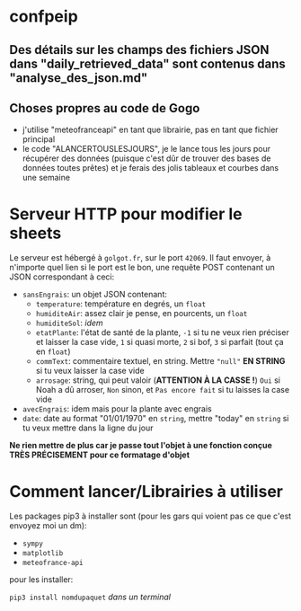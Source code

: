 # confpeip

## Des détails sur les champs des fichiers JSON dans "daily_retrieved_data" sont contenus dans "analyse_des_json.md"

## Choses propres au code de Gogo

* j'utilise "meteofranceapi" en tant que librairie, pas en tant que fichier principal
* le code "ALANCERTOUSLESJOURS", je le lance tous les jours pour récupérer des données (puisque c'est dûr de trouver des bases de données toutes prêtes) et je ferais des jolis tableaux et courbes dans une semaine

# Serveur HTTP pour modifier le sheets
Le serveur est hébergé à `golgot.fr`, sur le port `42069`.
Il faut envoyer, à n'importe quel lien si le port est le bon, une requête POST contenant un JSON correspondant à ceci:
* `sansEngrais`: un objet JSON contenant:
    * `temperature`: température en degrés, un `float`
    * `humiditeAir`: assez clair je pense, en pourcents, un `float`
    * `humiditeSol`: *idem*
    * `etatPlante`: l'état de santé de la plante, `-1` si tu ne veux rien préciser et laisser la case vide, `1` si quasi morte, `2` si bof, `3` si parfait (tout ça en `float`)
    * `commText`: commentaire textuel, en string. Mettre `"null"` **EN STRING** si tu veux laisser la case vide
    * `arrosage`: string, qui peut valoir (**ATTENTION À LA CASSE !**) `Oui` si Noah a dû arroser, `Non` sinon, et `Pas encore fait` si tu laisses la case vide
* `avecEngrais`: idem mais pour la plante avec engrais
* `date`: date au format "01/01/1970" en `string`, mettre "today" en `string` si tu veux mettre dans la ligne du jour

**Ne rien mettre de plus car je passe tout l'objet à une fonction conçue TRÈS PRÉCISEMENT pour ce formatage d'objet**

# Comment lancer/Librairies à utiliser

Les packages pip3 à installer sont (pour les gars qui voient pas ce que c'est envoyez moi un dm):
* `sympy`
* `matplotlib`
* `meteofrance-api`

pour les installer:

`pip3 install nomdupaquet` *dans un terminal*
